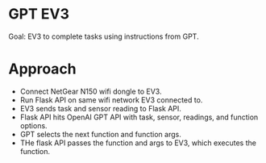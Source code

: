 # GPT EV3
Goal: EV3 to complete tasks using instructions from GPT.

# Approach
- Connect NetGear N150 wifi dongle to EV3.
- Run Flask API on same wifi network EV3 connected to.
- EV3 sends task and sensor reading to Flask API.
- Flask API hits OpenAI GPT API with task, sensor, readings, and function options.
- GPT selects the next function and function args.
- THe flask API passes the function and args to EV3, which executes the function.